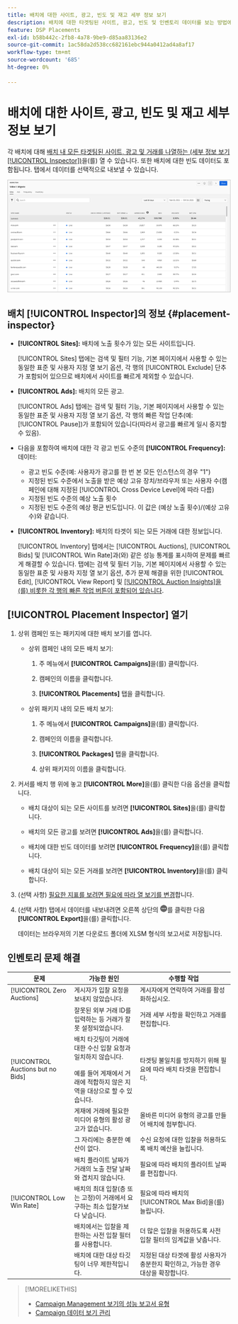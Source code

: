 ```yaml
---
title: 배치에 대한 사이트, 광고, 빈도 및 재고 세부 정보 보기
description: 배치에 대한 타겟팅된 사이트, 광고, 빈도 및 인벤토리 데이터를 보는 방법에 대해 알아봅니다.
feature: DSP Placements
exl-id: b58b442c-2fb8-4a78-9be9-d85aa83136e2
source-git-commit: 1ac58da2d538cc682161ebc944a0412ad4a8af17
workflow-type: tm+mt
source-wordcount: '685'
ht-degree: 0%

---
```


# 배치에 대한 사이트, 광고, 빈도 및 재고 세부 정보 보기

각 배치에 대해 [배치 내 모든 타겟팅된 사이트, 광고 및 거래를 나열하는 (세부 정보 보기 [!UICONTROL Inspector])](placement-details-view.md)을(를) 열 수 있습니다. 또한 배치에 대한 빈도 데이터도 포함됩니다. 탭에서 데이터를 선택적으로 내보낼 수 있습니다.

![배치 검사자](/help/dsp/assets/placement-inspector.png)

## 배치 [!UICONTROL Inspector]의 정보 {#placement-inspector}

* **[!UICONTROL Sites]:** 배치에 노출 횟수가 있는 모든 사이트입니다.

  [!UICONTROL Sites] 탭에는 검색 및 필터 기능, 기본 페이지에서 사용할 수 있는 동일한 표준 및 사용자 지정 열 보기 옵션, 각 행의 [!UICONTROL Exclude] 단추가 포함되어 있으므로 배치에서 사이트를 빠르게 제외할 수 있습니다.

* **[!UICONTROL Ads]:** 배치의 모든 광고.

  [!UICONTROL Ads] 탭에는 검색 및 필터 기능, 기본 페이지에서 사용할 수 있는 동일한 표준 및 사용자 지정 열 보기 옵션, 각 행의 빠른 작업 단추(예: [!UICONTROL Pause])가 포함되어 있습니다(따라서 광고를 빠르게 일시 중지할 수 있음).

* 다음을 포함하여 배치에 대한 각 광고 빈도 수준의 **[!UICONTROL Frequency]:** 데이터:
   * 광고 빈도 수준(예: 사용자가 광고를 한 번 본 모든 인스턴스의 경우 &quot;1&quot;)
   * 지정된 빈도 수준에서 노출을 받은 예상 고유 장치/브라우저 또는 사용자 수(캠페인에 대해 지정된 [!UICONTROL Cross Device Level]에 따라 다름)
   * 지정된 빈도 수준의 예상 노출 횟수
   * 지정된 빈도 수준의 예상 평균 빈도입니다. 이 값은 (예상 노출 횟수)/(예상 고유 수)와 같습니다.

* **[!UICONTROL Inventory]:** 배치의 타겟이 되는 모든 거래에 대한 정보입니다.

  [!UICONTROL Inventory] 탭에서는 [!UICONTROL Auctions], [!UICONTROL Bids] 및 [!UICONTROL Win Rate]과(와) 같은 성능 통계를 표시하여 문제를 빠르게 해결할 수 있습니다. 탭에는 검색 및 필터 기능, 기본 페이지에서 사용할 수 있는 동일한 표준 및 사용자 지정 열 보기 옵션, 추가 문제 해결을 위한 [!UICONTROL Edit], [!UICONTROL View Report] 및 [[!UICONTROL Auction Insights]을(를) 비롯한 각 행의 빠른 작업 버튼이 포함되어 있습니다](/help/dsp/inventory/private-deal-auction-insights.md).

## [!UICONTROL Placement Inspector] 열기

1. 상위 캠페인 또는 패키지에 대한 배치 보기를 엽니다.

   * 상위 캠페인 내의 모든 배치 보기:

      1. 주 메뉴에서 **[!UICONTROL Campaigns]**&#x200B;을(를) 클릭합니다.

      1. 캠페인의 이름을 클릭합니다.

      1. **[!UICONTROL Placements]** 탭을 클릭합니다.

   * 상위 패키지 내의 모든 배치 보기:

      1. 주 메뉴에서 **[!UICONTROL Campaigns]**&#x200B;을(를) 클릭합니다.

      1. 캠페인의 이름을 클릭합니다.

      1. **[!UICONTROL Packages]** 탭을 클릭합니다.

      1. 상위 패키지의 이름을 클릭합니다.

1. 커서를 배치 행 위에 놓고 **[!UICONTROL More]**&#x200B;을(를) 클릭한 다음 옵션을 클릭합니다.

   * 배치 대상이 되는 모든 사이트를 보려면 **[!UICONTROL Sites]**&#x200B;을(를) 클릭합니다.

   * 배치의 모든 광고를 보려면 **[!UICONTROL Ads]**&#x200B;을(를) 클릭합니다.

   * 배치에 대한 빈도 데이터를 보려면 **[!UICONTROL Frequency]**&#x200B;을(를) 클릭합니다.

   * 배치 대상이 되는 모든 거래를 보려면 **[!UICONTROL Inventory]**&#x200B;을(를) 클릭합니다.

1. (선택 사항) [필요한 지표를 보려면 필요에 따라 열 보기를 변경](campaign-data-views-manage.md#column-view-change)합니다.

1. (선택 사항) 탭에서 데이터를 내보내려면 오른쪽 상단의 ![자세히](/help/search-social-commerce/assets/more.png "자세히")를 클릭한 다음 **[!UICONTROL Export]**&#x200B;을(를) 클릭합니다.

   데이터는 브라우저의 기본 다운로드 폴더에 XLSM 형식의 보고서로 저장됩니다.

## 인벤토리 문제 해결

| 문제 | 가능한 원인 | 수행할 작업 |
| -----------| ---------- | ---------- |
| [!UICONTROL Zero Auctions] | 게시자가 입찰 요청을 보내지 않았습니다. | 게시자에게 연락하여 거래를 활성화하십시오. |
| | 잘못된 외부 거래 ID를 입력하는 등 거래가 잘못 설정되었습니다. | 거래 세부 사항을 확인하고 거래를 편집합니다. |
| [!UICONTROL Auctions but no Bids] | 배치 타깃팅이 거래에 대한 수신 입찰 요청과 일치하지 않습니다. <br><br> 예를 들어 게재에서 거래에 적합하지 않은 지역을 대상으로 할 수 있습니다. | 타겟팅 불일치를 방지하기 위해 필요에 따라 배치 타겟을 편집합니다. |
| | 게재에 거래에 필요한 미디어 유형의 활성 광고가 없습니다. | 올바른 미디어 유형의 광고를 만들어 배치에 첨부합니다. |
| | 그 자리에는 충분한 예산이 없다. | 수신 요청에 대한 입찰을 허용하도록 배치 예산을 늘립니다. |
| | 배치 플라이트 날짜가 거래의 노출 전달 날짜와 겹치지 않습니다. | 필요에 따라 배치의 플라이트 날짜를 편집합니다. |
| [!UICONTROL Low Win Rate] | 배치의 최대 입찰(층 또는 고정)이 거래에서 요구하는 최소 입찰가보다 낮습니다. | 필요에 따라 배치의 [!UICONTROL Max Bid]을(를) 늘립니다. |
| | 배치에서는 입찰을 제한하는 사전 입찰 필터를 사용합니다. | 더 많은 입찰을 허용하도록 사전 입찰 필터의 임계값을 낮춥니다. |
| | 배치에 대한 대상 타깃팅이 너무 제한적입니다. | 지정된 대상 타겟에 활성 사용자가 충분한지 확인하고, 가능한 경우 대상을 확장합니다. |

>[!MORELIKETHIS]
>
>* [Campaign Management 보기의 성능 보고서 유형](campaign-reports-about.md)
>* [Campaign 데이터 보기 관리](campaign-data-views-manage.md)
